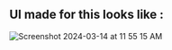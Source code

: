 ## UI made for this looks like :


![Screenshot 2024-03-14 at 11 55 15 AM](https://github.com/mohitpandey28/movie-recommender-system/assets/149960816/bcf79fd8-3b61-4d7c-a5c2-19c26a18fe2e)
